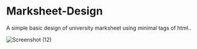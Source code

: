 # Marksheet-Design
A simple basic design of university marksheet using minimal tags of html..




![Screenshot (12)](https://user-images.githubusercontent.com/91482888/181357551-33261dc3-0b97-4d35-a54a-17165dacddcf.png)

